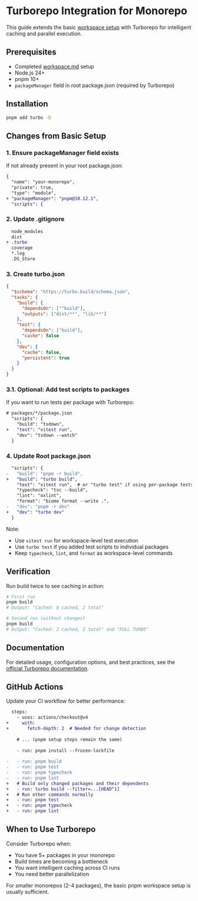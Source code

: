 # Turborepo Integration for Monorepo

This guide extends the basic [workspace setup](./workspace.md) with Turborepo for intelligent caching and parallel execution.

## Prerequisites

- Completed [workspace.md](./workspace.md) setup
- Node.js 24+
- pnpm 10+
- `packageManager` field in root package.json (required by Turborepo)

## Installation

```bash
pnpm add turbo -D
```

## Changes from Basic Setup

### 1. Ensure packageManager field exists

If not already present in your root package.json:

```diff
{
  "name": "your-monorepo",
  "private": true,
  "type": "module",
+ "packageManager": "pnpm@10.12.1",
  "scripts": {
```

### 2. Update .gitignore

```diff
  node_modules
  dist
+ .turbo
  coverage
  *.log
  .DS_Store
```

### 3. Create turbo.json

```json
{
  "$schema": "https://turbo.build/schema.json",
  "tasks": {
    "build": {
      "dependsOn": ["^build"],
      "outputs": ["dist/**", "lib/**"]
    },
    "test": {
      "dependsOn": ["build"],
      "cache": false
    },
    "dev": {
      "cache": false,
      "persistent": true
    }
  }
}
```

### 3.1. Optional: Add test scripts to packages

If you want to run tests per package with Turborepo:

```diff
# packages/*/package.json
  "scripts": {
    "build": "tsdown",
+   "test": "vitest run",
    "dev": "tsdown --watch"
  }
```

### 4. Update Root package.json

```diff
  "scripts": {
-   "build": "pnpm -r build",
+   "build": "turbo build",
    "test": "vitest run",  # or "turbo test" if using per-package tests
    "typecheck": "tsc --build",
    "lint": "oxlint",
    "format": "biome format --write .",
-   "dev": "pnpm -r dev"
+   "dev": "turbo dev"
  }
```

Note: 
- Use `vitest run` for workspace-level test execution
- Use `turbo test` if you added test scripts to individual packages
- Keep `typecheck`, `lint`, and `format` as workspace-level commands

## Verification

Run build twice to see caching in action:

```bash
# First run
pnpm build
# Output: "Cached: 0 cached, 2 total"

# Second run (without changes)
pnpm build
# Output: "Cached: 2 cached, 2 total" and "FULL TURBO"
```

## Documentation

For detailed usage, configuration options, and best practices, see the [official Turborepo documentation](https://turbo.build/repo/docs).

## GitHub Actions

Update your CI workflow for better performance:

```diff
  steps:
    - uses: actions/checkout@v4
+     with:
+       fetch-depth: 2  # Needed for change detection
    
    # ... (pnpm setup steps remain the same)
    
    - run: pnpm install --frozen-lockfile
    
-   - run: pnpm build
-   - run: pnpm test
-   - run: pnpm typecheck
-   - run: pnpm lint
+   # Build only changed packages and their dependents
+   - run: turbo build --filter=...[HEAD^1]
+   # Run other commands normally
+   - run: pnpm test
+   - run: pnpm typecheck
+   - run: pnpm lint
```

## When to Use Turborepo

Consider Turborepo when:
- You have 5+ packages in your monorepo
- Build times are becoming a bottleneck
- You want intelligent caching across CI runs
- You need better parallelization

For smaller monorepos (2-4 packages), the basic pnpm workspace setup is usually sufficient.